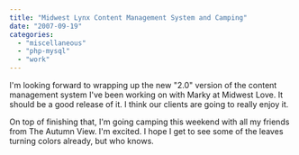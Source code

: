 ```yaml
---
title: "Midwest Lynx Content Management System and Camping"
date: "2007-09-19"
categories: 
  - "miscellaneous"
  - "php-mysql"
  - "work"
---
```


I'm looking forward to wrapping up the new "2.0" version of the content management system I've been working on with Marky at Midwest Love. It should be a good release of it. I think our clients are going to really enjoy it.

On top of finishing that, I'm going camping this weekend with all my friends from The Autumn View. I'm excited. I hope I get to see some of the leaves turning colors already, but who knows.

